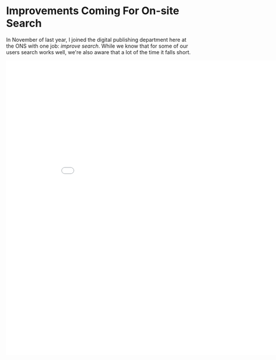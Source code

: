 # Improvements Coming For On-site Search

In November of last year, I joined the digital publishing department here at the ONS with one job: *improve search*. While we know that for some of our users search works well, we're also aware that a lot of the time it falls short.

<iframe width="900" height="800" frameborder="0" scrolling="no" src="//plot.ly/~Sully0190/6.embed"></iframe>